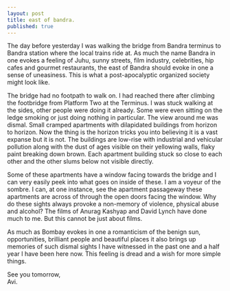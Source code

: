 ```yaml
---
layout: post
title: east of bandra.
published: true
---
```

The day before yesterday I was walking the bridge from Bandra terminus to Bandra station where the local trains ride at. As much the name Bandra in one evokes a feeling of Juhu, sunny streets, film industry, celebrities, hip cafes and gourmet restaurants, the east of Bandra should evoke in one a sense of uneasiness. This is what a post-apocalyptic organized society might look like.

The bridge had no footpath to walk on. I had reached there after climbing the footbridge from Platform Two at the Terminus. I was stuck walking at the sides, other people were doing it already. Some were even sitting on the ledge smoking or just doing nothing in particular. The view around me was dismal. Small cramped apartments with dilapidated buildings from horizon to horizon. Now the thing is the horizon tricks you into believing it is a vast expanse but it is not. The buildings are low-rise with industrial and vehicular pollution along with the dust of ages visible on their yellowing walls, flaky paint breaking down brown. Each apartment building stuck so close to each other and the other slums below not visible directly.

Some of these apartments have a window facing towards the bridge and I can very easily peek into what goes on inside of these. I am a voyeur of the sombre. I can, at one instance, see the apartment passageway these apartments are across of through the open doors facing the window. Why do these sights always provoke a non-memory of violence, physical abuse and alcohol? The films of Anurag Kashyap and David Lynch have done much to me. But this cannot be just about films.

As much as Bombay evokes in one a romanticism of the benign sun, opportunities, brilliant people and beautiful places it also brings up memories of such dismal sights I have witnessed in the past one and a half year I have been here now. This feeling is dread and a wish for more simple things.

See you tomorrow,  
Avi.
